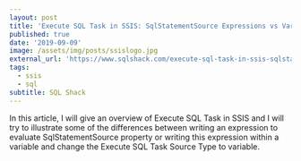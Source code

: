 ```yaml
---
layout: post
title: 'Execute SQL Task in SSIS: SqlStatementSource Expressions vs Variable Source Types'
published: true
date: '2019-09-09'
image: /assets/img/posts/ssislogo.jpg
external_url: 'https://www.sqlshack.com/execute-sql-task-in-ssis-sqlstatementsource-expression-vs-variable-source-type/'
tags:
  - ssis
  - sql
subtitle: SQL Shack
---
```

In this article, I will give an overview of Execute SQL Task in SSIS and I will try to illustrate some of the differences between writing an expression to evaluate SqlStatementSource property or writing this expression within a variable and change the Execute SQL Task Source Type to variable.
